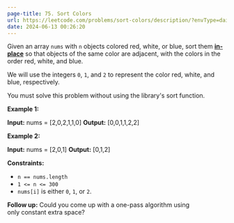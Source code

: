 ```yaml
---
page-title: 75. Sort Colors
url: https://leetcode.com/problems/sort-colors/description/?envType=daily-question&envId=2024-06-12
date: 2024-06-13 00:26:20
---
```

Given an array `nums` with `n` objects colored red, white, or blue, sort them **[in-place](https://en.wikipedia.org/wiki/In-place_algorithm)** so that objects of the same color are adjacent, with the colors in the order red, white, and blue.

We will use the integers `0`, `1`, and `2` to represent the color red, white, and blue, respectively.

You must solve this problem without using the library's sort function.

**Example 1:**

**Input:** nums = \[2,0,2,1,1,0\]
**Output:** \[0,0,1,1,2,2\]

**Example 2:**

**Input:** nums = \[2,0,1\]
**Output:** \[0,1,2\]

**Constraints:**

-   `n == nums.length`
-   `1 <= n <= 300`
-   `nums[i]` is either `0`, `1`, or `2`.

**Follow up:** Could you come up with a one-pass algorithm using only constant extra space?